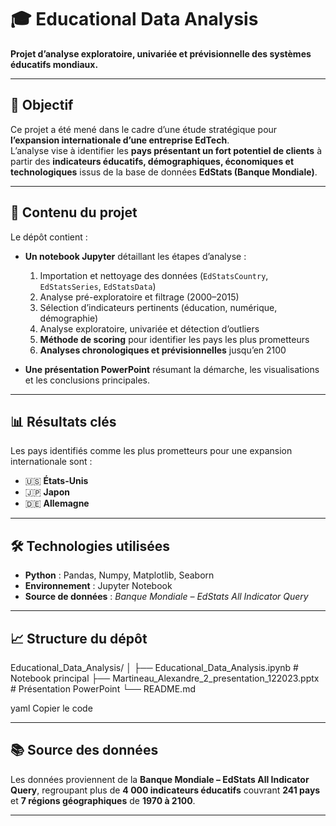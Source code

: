 # 🎓 Educational Data Analysis  

**Projet d’analyse exploratoire, univariée et prévisionnelle des systèmes éducatifs mondiaux.**

---

## 🎯 Objectif  
Ce projet a été mené dans le cadre d’une étude stratégique pour **l’expansion internationale d’une entreprise EdTech**.  
L’analyse vise à identifier les **pays présentant un fort potentiel de clients** à partir des **indicateurs éducatifs, démographiques, économiques et technologiques** issus de la base de données **EdStats (Banque Mondiale)**.

---

## 🧩 Contenu du projet  
Le dépôt contient :  

- **Un notebook Jupyter** détaillant les étapes d’analyse :  
  1. Importation et nettoyage des données (`EdStatsCountry`, `EdStatsSeries`, `EdStatsData`)  
  2. Analyse pré-exploratoire et filtrage (2000–2015)  
  3. Sélection d’indicateurs pertinents (éducation, numérique, démographie)  
  4. Analyse exploratoire, univariée et détection d’outliers  
  5. **Méthode de scoring** pour identifier les pays les plus prometteurs  
  6. **Analyses chronologiques et prévisionnelles** jusqu’en 2100  

- **Une présentation PowerPoint** résumant la démarche, les visualisations et les conclusions principales.

---

## 📊 Résultats clés  

Les pays identifiés comme les plus prometteurs pour une expansion internationale sont :  

- 🇺🇸 **États-Unis**  
- 🇯🇵 **Japon**  
- 🇩🇪 **Allemagne**

---

## 🛠️ Technologies utilisées  

- **Python** : Pandas, Numpy, Matplotlib, Seaborn  
- **Environnement** : Jupyter Notebook  
- **Source de données** : *Banque Mondiale – EdStats All Indicator Query*

---

## 📈 Structure du dépôt  

Educational_Data_Analysis/
│
├── Educational_Data_Analysis.ipynb # Notebook principal
├── Martineau_Alexandre_2_presentation_122023.pptx # Présentation PowerPoint
└── README.md

yaml
Copier le code

---

## 📚 Source des données  

Les données proviennent de la **Banque Mondiale – EdStats All Indicator Query**, regroupant plus de **4 000 indicateurs éducatifs** couvrant **241 pays** et **7 régions géographiques** de **1970 à 2100**.  

---

